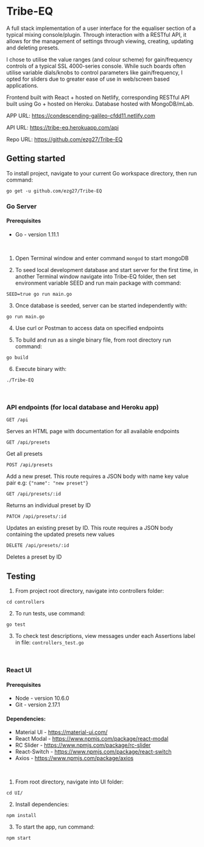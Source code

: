 # Tribe-EQ

A full stack implementation of a user interface for the equaliser section of a typical mixing console/plugin. Through interaction with a RESTful API, it allows for the management of settings through viewing, creating, updating and deleting presets.

I chose to utilise the value ranges (and colour scheme) for gain/frequency controls of a typical SSL 4000-series console. While such boards often utilise variable dials/knobs to control parameters like gain/frequency, I opted for sliders due to greater ease of use in web/screen based applications.

Frontend built with React + hosted on Netlify, corresponding RESTful API built using Go + hosted on Heroku. Database hosted with MongoDB/mLab.

APP URL: https://condescending-galileo-cfdd11.netlify.com

API URL: https://tribe-eq.herokuapp.com/api

Repo URL: https://github.com/ezg27/Tribe-EQ


## Getting started

To install project, navigate to your current Go workspace directory, then run command:
```
go get -u github.com/ezg27/Tribe-EQ
```

### Go Server

#### Prerequisites
* Go - version 1.11.1

<br>

1. Open Terminal window and enter command ```mongod``` to start mongoDB

2. To seed local development database and start server for the first time, in another Terminal window navigate into Tribe-EQ folder, then set environment variable SEED and run main package with command:
```
SEED=true go run main.go
```

3. Once database is seeded, server can be started independently with:
```
go run main.go
```

4. Use curl or Postman to access data on specified endpoints

5. To build and run as a single binary file, from root directory run command:
```
go build
```

6. Execute binary with:
```
./Tribe-EQ
```

<br>


### API endpoints (for local database and Heroku app)

```http
GET /api
```
Serves an HTML page with documentation for all available endpoints

```http
GET /api/presets
```
Get all presets

```http
POST /api/presets
```
Add a new preset. This route requires a JSON body with name key value pair 
e.g: ```{"name": "new preset"}```

```http
GET /api/presets/:id
```
Returns an individual preset by ID

```http
PATCH /api/presets/:id
```
Updates an existing preset by ID. This route requires a JSON body containing the updated presets new values

```http
DELETE /api/presets/:id
```
Deletes a preset by ID

## Testing

1. From project root directory, navigate into controllers folder:
```
cd controllers
``` 
2. To run tests, use command:
```
go test
```
3. To check test descriptions, view messages under each Assertions label in file: ```controllers_test.go``` 

<br>

### React UI

#### Prerequisites
* Node - version 10.6.0
* Git - version 2.17.1

#### Dependencies:
* Material UI - https://material-ui.com/
* React Modal - https://www.npmjs.com/package/react-modal
* RC Slider - https://www.npmjs.com/package/rc-slider
* React-Switch - https://www.npmjs.com/package/react-switch
* Axios - https://www.npmjs.com/package/axios

<br>

1. From root directory, navigate into UI folder:
```
cd UI/
```
2. Install dependencies:
```
npm install
```
3. To start the app, run command:
```
npm start
```